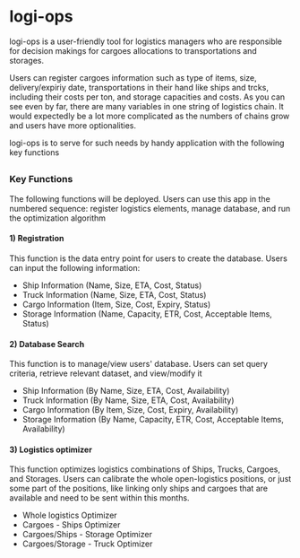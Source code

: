 # logi-ops

logi-ops is a user-friendly tool for logistics managers who are responsible for decision makings for cargoes allocations to transportations and storages.

Users can register cargoes information such as type of items, size, delivery/expiriy date, transportations in their hand like ships and trcks, including their costs per ton, and storage capacities and costs. 
As you can see even by far, there are many variables in one string of logistics chain. 
It would expectedly be a lot more complicated as the numbers of chains grow and users have more optionalities.

logi-ops is to serve for such needs by handy application with the following key functions

##
### Key Functions
The following functions will be deployed. Users can use this app in the numbered sequence: register logistics elements, manage database, and run the optimization algorithm 

#### 1) Registration 
   This function is the data entry point for users to create the database. Users can input the following information:
   - Ship Information (Name, Size, ETA, Cost, Status)
   - Truck Information (Name, Size, ETA, Cost, Status)
   - Cargo Information (Item, Size, Cost, Expiry, Status)
   - Storage Information (Name, Capacity, ETR, Cost, Acceptable Items, Status)

#### 2) Database Search
   This function is to manage/view users' database. Users can set query criteria, retrieve relevant dataset, and view/modify it
   - Ship Information (By Name, Size, ETA, Cost, Availability)
   - Truck Information (By Name, Size, ETA, Cost, Availability)
   - Cargo Information (By Item, Size, Cost, Expiry, Availability)
   - Storage Information (By Name, Capacity, ETR, Cost, Acceptable Items, Availability)

####  3) Logistics optimizer
   This function optimizes logistics combinations of Ships, Trucks, Cargoes, and Storages. Users can calibrate the whole open-logistics positions, or 
   just some part of the positions, like linking only ships and cargoes that are available and need to be sent within this months.
   
   - Whole logistics Optimizer
   - Cargoes - Ships Optimizer
   - Cargoes/Ships - Storage Optimizer
   - Cargoes/Storage - Truck Optimizer

